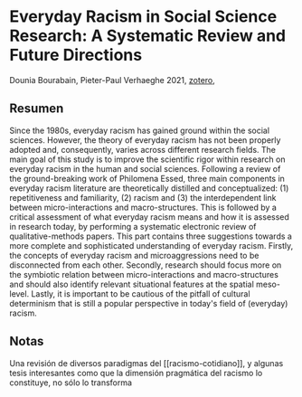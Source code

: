 # Everyday Racism in Social Science Research: A Systematic Review and Future Directions

Dounia Bourabain, Pieter-Paul Verhaeghe 2021, [zotero](zotero://select/items/@bourabain&verhaeghe2021), 

## Resumen
Since the 1980s, everyday racism has gained ground within the social sciences. However, the theory of everyday racism has not been properly adopted and, consequently, varies across different research fields. The main goal of this study is to improve the scientific rigor within research on everyday racism in the human and social sciences. Following a review of the ground-breaking work of Philomena Essed, three main components in everyday racism literature are theoretically distilled and conceptualized: (1) repetitiveness and familiarity, (2) racism and (3) the interdependent link between micro-interactions and macro-structures. This is followed by a critical assessment of what everyday racism means and how it is assessed in research today, by performing a systematic electronic review of qualitative-methods papers. This part contains three suggestions towards a more complete and sophisticated understanding of everyday racism. Firstly, the concepts of everyday racism and microaggressions need to be disconnected from each other. Secondly, research should focus more on the symbiotic relation between micro-interactions and macro-structures and should also identify relevant situational features at the spatial meso-level. Lastly, it is important to be cautious of the pitfall of cultural determinism that is still a popular perspective in today's field of (everyday) racism.

## Notas

Una revisión de diversos paradigmas del [[racismo-cotidiano]], y algunas tesis interesantes como que la dimensión pragmática del racismo lo constituye, no sólo lo transforma